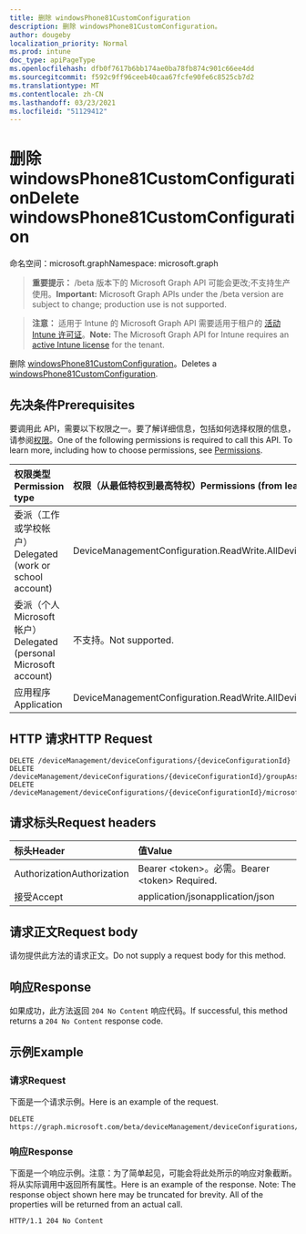 ```yaml
---
title: 删除 windowsPhone81CustomConfiguration
description: 删除 windowsPhone81CustomConfiguration。
author: dougeby
localization_priority: Normal
ms.prod: intune
doc_type: apiPageType
ms.openlocfilehash: dfb0f7617b6bb174ae0ba78fb874c901c66ee4dd
ms.sourcegitcommit: f592c9ff96ceeb40caa67fcfe90fe6c8525cb7d2
ms.translationtype: MT
ms.contentlocale: zh-CN
ms.lasthandoff: 03/23/2021
ms.locfileid: "51129412"
---
```

# <a name="delete-windowsphone81customconfiguration"></a><span data-ttu-id="1b7d3-103">删除 windowsPhone81CustomConfiguration</span><span class="sxs-lookup"><span data-stu-id="1b7d3-103">Delete windowsPhone81CustomConfiguration</span></span>

<span data-ttu-id="1b7d3-104">命名空间：microsoft.graph</span><span class="sxs-lookup"><span data-stu-id="1b7d3-104">Namespace: microsoft.graph</span></span>

> <span data-ttu-id="1b7d3-105">**重要提示：** /beta 版本下的 Microsoft Graph API 可能会更改;不支持生产使用。</span><span class="sxs-lookup"><span data-stu-id="1b7d3-105">**Important:** Microsoft Graph APIs under the /beta version are subject to change; production use is not supported.</span></span>

> <span data-ttu-id="1b7d3-106">**注意：** 适用于 Intune 的 Microsoft Graph API 需要适用于租户的 [活动 Intune 许可证](https://go.microsoft.com/fwlink/?linkid=839381)。</span><span class="sxs-lookup"><span data-stu-id="1b7d3-106">**Note:** The Microsoft Graph API for Intune requires an [active Intune license](https://go.microsoft.com/fwlink/?linkid=839381) for the tenant.</span></span>

<span data-ttu-id="1b7d3-107">删除 [windowsPhone81CustomConfiguration](../resources/intune-deviceconfig-windowsphone81customconfiguration.md)。</span><span class="sxs-lookup"><span data-stu-id="1b7d3-107">Deletes a [windowsPhone81CustomConfiguration](../resources/intune-deviceconfig-windowsphone81customconfiguration.md).</span></span>

## <a name="prerequisites"></a><span data-ttu-id="1b7d3-108">先决条件</span><span class="sxs-lookup"><span data-stu-id="1b7d3-108">Prerequisites</span></span>
<span data-ttu-id="1b7d3-p101">要调用此 API，需要以下权限之一。要了解详细信息，包括如何选择权限的信息，请参阅[权限](/graph/permissions-reference)。</span><span class="sxs-lookup"><span data-stu-id="1b7d3-p101">One of the following permissions is required to call this API. To learn more, including how to choose permissions, see [Permissions](/graph/permissions-reference).</span></span>

|<span data-ttu-id="1b7d3-111">权限类型</span><span class="sxs-lookup"><span data-stu-id="1b7d3-111">Permission type</span></span>|<span data-ttu-id="1b7d3-112">权限（从最低特权到最高特权）</span><span class="sxs-lookup"><span data-stu-id="1b7d3-112">Permissions (from least to most privileged)</span></span>|
|:---|:---|
|<span data-ttu-id="1b7d3-113">委派（工作或学校帐户）</span><span class="sxs-lookup"><span data-stu-id="1b7d3-113">Delegated (work or school account)</span></span>|<span data-ttu-id="1b7d3-114">DeviceManagementConfiguration.ReadWrite.All</span><span class="sxs-lookup"><span data-stu-id="1b7d3-114">DeviceManagementConfiguration.ReadWrite.All</span></span>|
|<span data-ttu-id="1b7d3-115">委派（个人 Microsoft 帐户）</span><span class="sxs-lookup"><span data-stu-id="1b7d3-115">Delegated (personal Microsoft account)</span></span>|<span data-ttu-id="1b7d3-116">不支持。</span><span class="sxs-lookup"><span data-stu-id="1b7d3-116">Not supported.</span></span>|
|<span data-ttu-id="1b7d3-117">应用程序</span><span class="sxs-lookup"><span data-stu-id="1b7d3-117">Application</span></span>|<span data-ttu-id="1b7d3-118">DeviceManagementConfiguration.ReadWrite.All</span><span class="sxs-lookup"><span data-stu-id="1b7d3-118">DeviceManagementConfiguration.ReadWrite.All</span></span>|

## <a name="http-request"></a><span data-ttu-id="1b7d3-119">HTTP 请求</span><span class="sxs-lookup"><span data-stu-id="1b7d3-119">HTTP Request</span></span>
<!-- {
  "blockType": "ignored"
}
-->
``` http
DELETE /deviceManagement/deviceConfigurations/{deviceConfigurationId}
DELETE /deviceManagement/deviceConfigurations/{deviceConfigurationId}/groupAssignments/{deviceConfigurationGroupAssignmentId}/deviceConfiguration
DELETE /deviceManagement/deviceConfigurations/{deviceConfigurationId}/microsoft.graph.windowsDomainJoinConfiguration/networkAccessConfigurations/{deviceConfigurationId}
```

## <a name="request-headers"></a><span data-ttu-id="1b7d3-120">请求标头</span><span class="sxs-lookup"><span data-stu-id="1b7d3-120">Request headers</span></span>
|<span data-ttu-id="1b7d3-121">标头</span><span class="sxs-lookup"><span data-stu-id="1b7d3-121">Header</span></span>|<span data-ttu-id="1b7d3-122">值</span><span class="sxs-lookup"><span data-stu-id="1b7d3-122">Value</span></span>|
|:---|:---|
|<span data-ttu-id="1b7d3-123">Authorization</span><span class="sxs-lookup"><span data-stu-id="1b7d3-123">Authorization</span></span>|<span data-ttu-id="1b7d3-124">Bearer &lt;token&gt;。必需。</span><span class="sxs-lookup"><span data-stu-id="1b7d3-124">Bearer &lt;token&gt; Required.</span></span>|
|<span data-ttu-id="1b7d3-125">接受</span><span class="sxs-lookup"><span data-stu-id="1b7d3-125">Accept</span></span>|<span data-ttu-id="1b7d3-126">application/json</span><span class="sxs-lookup"><span data-stu-id="1b7d3-126">application/json</span></span>|

## <a name="request-body"></a><span data-ttu-id="1b7d3-127">请求正文</span><span class="sxs-lookup"><span data-stu-id="1b7d3-127">Request body</span></span>
<span data-ttu-id="1b7d3-128">请勿提供此方法的请求正文。</span><span class="sxs-lookup"><span data-stu-id="1b7d3-128">Do not supply a request body for this method.</span></span>

## <a name="response"></a><span data-ttu-id="1b7d3-129">响应</span><span class="sxs-lookup"><span data-stu-id="1b7d3-129">Response</span></span>
<span data-ttu-id="1b7d3-130">如果成功，此方法返回 `204 No Content` 响应代码。</span><span class="sxs-lookup"><span data-stu-id="1b7d3-130">If successful, this method returns a `204 No Content` response code.</span></span>

## <a name="example"></a><span data-ttu-id="1b7d3-131">示例</span><span class="sxs-lookup"><span data-stu-id="1b7d3-131">Example</span></span>

### <a name="request"></a><span data-ttu-id="1b7d3-132">请求</span><span class="sxs-lookup"><span data-stu-id="1b7d3-132">Request</span></span>
<span data-ttu-id="1b7d3-133">下面是一个请求示例。</span><span class="sxs-lookup"><span data-stu-id="1b7d3-133">Here is an example of the request.</span></span>
``` http
DELETE https://graph.microsoft.com/beta/deviceManagement/deviceConfigurations/{deviceConfigurationId}
```

### <a name="response"></a><span data-ttu-id="1b7d3-134">响应</span><span class="sxs-lookup"><span data-stu-id="1b7d3-134">Response</span></span>
<span data-ttu-id="1b7d3-p102">下面是一个响应示例。注意：为了简单起见，可能会将此处所示的响应对象截断。将从实际调用中返回所有属性。</span><span class="sxs-lookup"><span data-stu-id="1b7d3-p102">Here is an example of the response. Note: The response object shown here may be truncated for brevity. All of the properties will be returned from an actual call.</span></span>
``` http
HTTP/1.1 204 No Content
```




